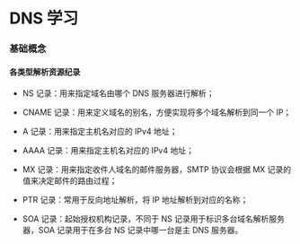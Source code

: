 # DNS 学习

### 基础概念

#### 各类型解析资源纪录

* NS 记录：用来指定域名由哪个 DNS 服务器进行解析；

* CNAME 记录：用来定义域名的别名，方便实现将多个域名解析到同一个 IP；

* A 记录：用来指定主机名对应的 IPv4 地址；

* AAAA 记录：用来指定主机名对应的 IPv4 地址；

* MX 记录：用来指定收件人域名的邮件服务器，SMTP 协议会根据 MX 记录的值来决定邮件的路由过程；

* PTR 记录：常用于反向地址解析，将 IP 地址解析到对应的名称；

* SOA 记录：起始授权机构记录，不同于 NS 记录用于标识多台域名解析服务器，SOA 记录用于在多台 NS 记录中哪一台是主 DNS 服务器。

  

    

